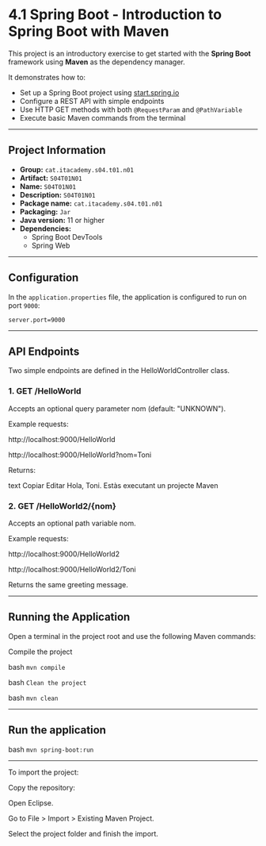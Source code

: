 # 4.1 Spring Boot - Introduction to Spring Boot with Maven

This project is an introductory exercise to get started with the **Spring Boot** framework using **Maven** as the dependency manager.

It demonstrates how to:

- Set up a Spring Boot project using [start.spring.io](https://start.spring.io/)
- Configure a REST API with simple endpoints
- Use HTTP GET methods with both `@RequestParam` and `@PathVariable`
- Execute basic Maven commands from the terminal

---

## Project Information

- **Group:** `cat.itacademy.s04.t01.n01`
- **Artifact:** `S04T01N01`
- **Name:** `S04T01N01`
- **Description:** `S04T01N01`
- **Package name:** `cat.itacademy.s04.t01.n01`
- **Packaging:** `Jar`
- **Java version:** 11 or higher
- **Dependencies:**
  - Spring Boot DevTools
  - Spring Web

---

## Configuration

In the `application.properties` file, the application is configured to run on port `9000`:

```properties
server.port=9000
```

---


## API Endpoints 

Two simple endpoints are defined in the HelloWorldController class.


### 1. GET /HelloWorld

Accepts an optional query parameter nom (default: "UNKNOWN").

Example requests:

http://localhost:9000/HelloWorld

http://localhost:9000/HelloWorld?nom=Toni

Returns:

text
Copiar
Editar
Hola, Toni. Estàs executant un projecte Maven


### 2. GET /HelloWorld2/{nom}

Accepts an optional path variable nom.

Example requests:

http://localhost:9000/HelloWorld2

http://localhost:9000/HelloWorld2/Toni

Returns the same greeting message.

---

## Running the Application

Open a terminal in the project root and use the following Maven commands:

Compile the project

bash
```mvn compile```

bash
```Clean the project```

bash
```mvn clean```

---

## Run the application

bash
```mvn spring-boot:run```

---

To import the project:

Copy the repository: 

Open Eclipse.

Go to File > Import > Existing Maven Project.

Select the project folder and finish the import.
